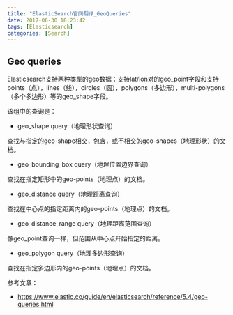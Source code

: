 ```yaml
---
title: "ElasticSearch官网翻译_GeoQueries"
date: 2017-06-30 18:23:42
tags: [Elasticsearch]
categories: [Search]
---
```


## Geo queries

Elasticsearch支持两种类型的geo数据：支持lat/lon对的geo_point字段和支持points（点），lines（线），circles（圆），polygons（多边形），multi-polygons（多个多边形）等的geo_shape字段。

该组中的查询是：

- geo_shape query（地理形状查询）

查找与指定的geo-shape相交，包含，或不相交的geo-shapes（地理形状）的文档。

- geo_bounding_box query（地理位置边界查询）

查找在指定矩形中的geo-points（地理点）的文档。

- geo_distance query（地理距离查询）

查找在中心点的指定距离内的geo-points（地理点）的文档。

- geo_distance_range query（地理距离范围查询）

像geo_point查询一样，但范围从中心点开始指定的距离。

- geo_polygon query（地理多边形查询）

查找在指定多边形内的geo-points（地理点）的文档。

参考文章：

- https://www.elastic.co/guide/en/elasticsearch/reference/5.4/geo-queries.html
